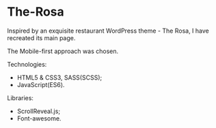 # The-Rosa

Inspired by an exquisite restaurant WordPress theme - The Rosa, I have recreated its main page.

The Mobile-first approach was chosen.

Technologies:
* HTML5 & CSS3, SASS(SCSS);
* JavaScript(ES6). 

Libraries:
* ScrollReveal.js;
* Font-awesome.
